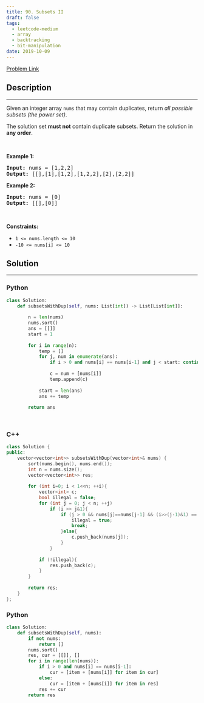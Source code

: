 ```yaml
---
title: 90. Subsets II
draft: false
tags: 
  - leetcode-medium
  - array
  - backtracking
  - bit-manipulation
date: 2019-10-09
---
```


[Problem Link](https://leetcode.com/problems/subsets-ii/)

## Description

---
<p>Given an integer array <code>nums</code> that may contain duplicates, return <em>all possible</em> <span data-keyword="subset"><em>subsets</em></span><em> (the power set)</em>.</p>

<p>The solution set <strong>must not</strong> contain duplicate subsets. Return the solution in <strong>any order</strong>.</p>

<p>&nbsp;</p>
<p><strong class="example">Example 1:</strong></p>
<pre><strong>Input:</strong> nums = [1,2,2]
<strong>Output:</strong> [[],[1],[1,2],[1,2,2],[2],[2,2]]
</pre><p><strong class="example">Example 2:</strong></p>
<pre><strong>Input:</strong> nums = [0]
<strong>Output:</strong> [[],[0]]
</pre>
<p>&nbsp;</p>
<p><strong>Constraints:</strong></p>

<ul>
	<li><code>1 &lt;= nums.length &lt;= 10</code></li>
	<li><code>-10 &lt;= nums[i] &lt;= 10</code></li>
</ul>


## Solution

---
### Python
``` py title='subsets-ii'
class Solution:
    def subsetsWithDup(self, nums: List[int]) -> List[List[int]]:
        
        n = len(nums)
        nums.sort()
        ans = [[]]
        start = 1
        
        for i in range(n):
            temp = []
            for j, num in enumerate(ans):
                if i > 0 and nums[i] == nums[i-1] and j < start: continue
                    
                c = num + [nums[i]]
                temp.append(c)
            
            start = len(ans)
            ans += temp
        
        return ans
                
        
```
### C++
``` cpp title='subsets-ii'
class Solution {
public:
    vector<vector<int>> subsetsWithDup(vector<int>& nums) {
        sort(nums.begin(), nums.end());
        int n = nums.size();
        vector<vector<int>> res;
        
        for (int i=0; i < 1<<n; ++i){
            vector<int> c;
            bool illegal = false;
            for (int j = 0; j < n; ++j)
                if (i >> j&1){
                    if (j > 0 && nums[j]==nums[j-1] && (i>>(j-1)&1) == 0){
                        illegal = true;
                        break;
                    }else{
                        c.push_back(nums[j]);
                    }
                }
                    
            if (!illegal){
                res.push_back(c);
            }
        }
        
        return res;
    }
};
```
### Python
``` py title='subsets-ii'
class Solution:
    def subsetsWithDup(self, nums):
        if not nums:
            return []
        nums.sort()
        res, cur = [[]], []
        for i in range(len(nums)):
            if i > 0 and nums[i] == nums[i-1]:
                cur = [item + [nums[i]] for item in cur]
            else:
                cur = [item + [nums[i]] for item in res]
            res += cur
        return res

```

